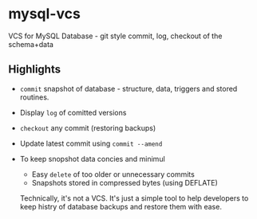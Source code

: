 # mysql-vcs
VCS for MySQL Database - git style commit, log, checkout of the schema+data

Highlights
----------

* `commit` snapshot of database - structure, data, triggers and stored routines.
* Display `log` of comitted versions
* `checkout` any commit (restoring backups)
* Update latest commit using `commit --amend`
* To keep snopshot data concies and minimul
    * Easy `delete` of too older or unnecessary commits
    * Snapshots stored in compressed bytes (using DEFLATE)

    Technically, it's not a VCS. 
    It's just a simple tool to help developers to keep histry of 
    database backups and restore them with ease.

